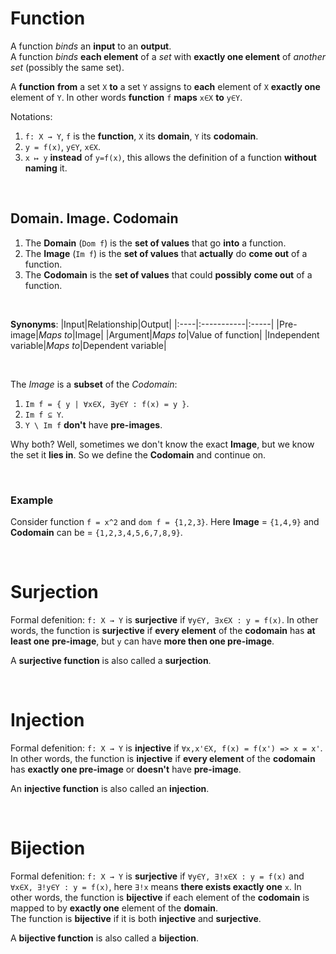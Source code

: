 # Function
A function *binds* an **input** to an **output**.<br>
A function *binds* **each element** of a *set* with **exactly one element** of *another set* (possibly the same set).<br>

A **function** **from** a set `X` **to** a set `Y` assigns to **each** element of `X` **exactly one** element of `Y`. In other words **function** `f` **maps** `x∈X` **to** `y∈Y`.<br>

Notations:
1. `f: X → Y`, `f` is the **function**, `X` its **domain**, `Y` its **codomain**.
2. `y = f(x)`, `y∈Y`, `x∈X`.
3. `x ↦ y` **instead** of `y=f(x)`, this allows the definition of a function **without naming** it.

<br>

## Domain. Image. Codomain
1. The **Domain** (`Dom f`) is the **set of values** that go **into** a function.
2. The **Image** (`Im f`) is the **set of values** that **actually** do **come out** of a function.
3. The **Codomain** is the **set of values** that could **possibly** **come out** of a function.

<br>

**Synonyms**:
|Input|Relationship|Output|
|:----|:-----------|:-----|
|Pre-image|*Maps to*|Image|
|Argument|*Maps to*|Value of function|
|Independent variable|*Maps to*|Dependent variable|

<br>

The *Image* is a **subset** of the *Codomain*:
1. `Im f = { y | ∀x∈X, ∃y∈Y : f(x) = y }`.
2. `Im f ⊆ Y`.
3. `Y \ Im f` **don't** have **pre-images**.

Why both? Well, sometimes we don't know the exact **Image**, but we know the set it **lies in**. So we define the **Codomain** and continue on.<br>

<br>

### Example
Consider function `f = x^2` and `dom f = {1,2,3}`. Here **Image** = `{1,4,9}` and **Codomain** can be = `{1,2,3,4,5,6,7,8,9}`.<br>

<br>

# Surjection
Formal defenition: `f: X → Y` is **surjective** if `∀y∈Y, ∃x∈X : y = f(x)`. In other words, the function is **surjective** if **every element** of the **codomain** has **at least one** **pre-image**, but `y` can have **more then one pre-image**.<br>

A **surjective function** is also called a **surjection**.

<br>

# Injection
Formal defenition: `f: X → Y` is **injective** if `∀x,x'∈X, f(x) = f(x') => x = x'`. In other words, the function is **injective** if **every element** of the **codomain** has **exactly one pre-image** or **doesn't** have **pre-image**.<br>

An **injective function** is also called an **injection**.

<br>

# Bijection
Formal defenition: `f: X → Y` is **surjective** if `∀y∈Y, ∃!x∈X : y = f(x)` and `∀x∈X, ∃!y∈Y : y = f(x)`, here `∃!x` means **there exists exactly one** `x`. In other words, the function is **bijective** if each element of the **codomain** is mapped to by **exactly one** element of the **domain**.<br>
The function is **bijective** if it is both **injective** and **surjective**.<br>

A **bijective function** is also called a **bijection**.